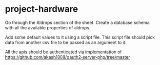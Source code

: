 # project-hardware


Go through the Aldrops section of the sheet. Create a database schema with all the available properties of aldrops.

Add some default values to it using a script file. This script file should pick data from another csv file to be passed as an argument to it.


All the apis should be authenticated via implementation of https://github.com/akash1808/oauth2-server-php/tree/master

